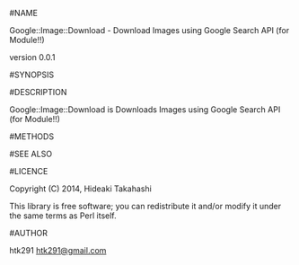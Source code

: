 #NAME

Google::Image::Download - Download Images using Google Search API (for Module!!)

version 0.0.1

#SYNOPSIS

#DESCRIPTION

Google::Image::Download is Downloads Images using Google Search API (for Module!!)

#METHODS

#SEE ALSO

#LICENCE

Copyright (C) 2014, Hideaki Takahashi

This library is free software; you can redistribute it and/or modify
it under the same terms as Perl itself.

#AUTHOR

htk291 [htk291@gmail.com](htk291@gmail.com)
